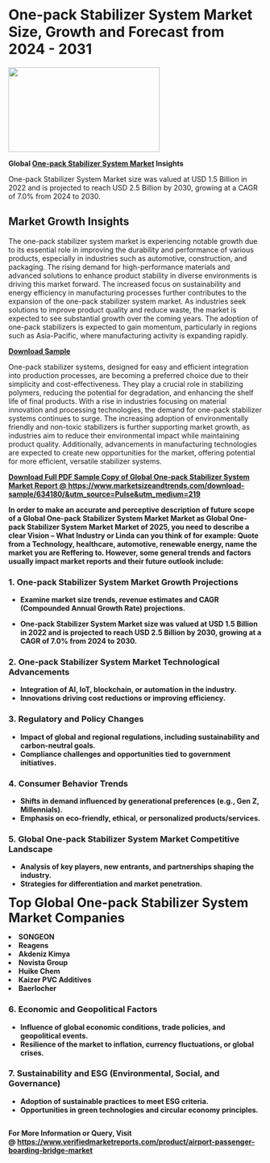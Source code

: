 <H1>One-pack Stabilizer System Market Size, Growth and Forecast from 2024 - 2031</H1><img class="aligncenter size-medium wp-image-584254" src="https://thirdeyenews.in/wp-content/uploads/2024/09/Global-Market-Research-300x168.jpeg" alt="" width="300" height="168" /><p><strong>Global&nbsp;<a href="https://www.marketsizeandtrends.com/download-sample/634180/&amp;utm_source=Pulse&amp;utm_medium=219">One-pack Stabilizer System Market</a> Insights</strong></p><p>One-pack Stabilizer System Market size was valued at USD 1.5 Billion in 2022 and is projected to reach USD 2.5 Billion by 2030, growing at a CAGR of 7.0% from 2024 to 2030.</p><p><h2>Market Growth Insights</h2> <p>The one-pack stabilizer system market is experiencing notable growth due to its essential role in improving the durability and performance of various products, especially in industries such as automotive, construction, and packaging. The rising demand for high-performance materials and advanced solutions to enhance product stability in diverse environments is driving this market forward. The increased focus on sustainability and energy efficiency in manufacturing processes further contributes to the expansion of the one-pack stabilizer system market. As industries seek solutions to improve product quality and reduce waste, the market is expected to see substantial growth over the coming years. The adoption of one-pack stabilizers is expected to gain momentum, particularly in regions such as Asia-Pacific, where manufacturing activity is expanding rapidly.</p> <p><strong><a href="#">Download Sample</a></strong></p> <p>One-pack stabilizer systems, designed for easy and efficient integration into production processes, are becoming a preferred choice due to their simplicity and cost-effectiveness. They play a crucial role in stabilizing polymers, reducing the potential for degradation, and enhancing the shelf life of final products. With a rise in industries focusing on material innovation and processing technologies, the demand for one-pack stabilizer systems continues to surge. The increasing adoption of environmentally friendly and non-toxic stabilizers is further supporting market growth, as industries aim to reduce their environmental impact while maintaining product quality. Additionally, advancements in manufacturing technologies are expected to create new opportunities for the market, offering potential for more efficient, versatile stabilizer systems.</p> <p><strong><a href="#"></p><p><span class=""><strong>Download Full PDF Sample Copy of Global One-pack Stabilizer System Market Report</strong> @ <a href="https://www.marketsizeandtrends.com/download-sample/634180/&amp;utm_source=Pulse&amp;utm_medium=219" target="_blank">https://www.marketsizeandtrends.com/download-sample/634180/&amp;utm_source=Pulse&amp;utm_medium=219</a></span></p><p>In order to make an accurate and perceptive description of future scope of a Global&nbsp;One-pack Stabilizer System Market Market as Global&nbsp;One-pack Stabilizer System Market Market of 2025, you need to describe a clear Vision &ndash; What Industry or Linda can you think of for example: Quote from a Technology, healthcare, automotive, renewable energy, name the market you are Reffering to. However, some general trends and factors usually impact market reports and their future outlook include:</p><h3>1.&nbsp;<strong>One-pack Stabilizer System Market Growth Projections</strong></h3><ul><li>Examine market size trends, revenue estimates and CAGR (Compounded Annual Growth Rate) projections.</li><li><p>One-pack Stabilizer System Market size was valued at USD 1.5 Billion in 2022 and is projected to reach USD 2.5 Billion by 2030, growing at a CAGR of 7.0% from 2024 to 2030.</p></li></ul><h3>2.&nbsp;<strong>One-pack Stabilizer System Market Technological Advancements</strong></h3><ul><li>Integration of AI, IoT, blockchain, or automation in the industry.</li><li>Innovations driving cost reductions or improving efficiency.</li></ul><h3>3.&nbsp;<strong>Regulatory and Policy Changes</strong></h3><ul><li>Impact of global and regional regulations, including sustainability and carbon-neutral goals.</li><li>Compliance challenges and opportunities tied to government initiatives.</li></ul><h3>4.&nbsp;<strong>Consumer Behavior Trends</strong></h3><ul><li>Shifts in demand influenced by generational preferences (e.g., Gen Z, Millennials).</li><li>Emphasis on eco-friendly, ethical, or personalized products/services.</li></ul><h3>5.&nbsp;<strong>Global One-pack Stabilizer System Market Competitive Landscape</strong></h3><ul><li>Analysis of key players, new entrants, and partnerships shaping the industry.</li><li>Strategies for differentiation and market penetration.</li></ul><p data-pm-slice="1 1 []"><span style="color: inherit; font-family: inherit; font-size: 25px;">Top Global One-pack Stabilizer System Market Companies</span></p><div class="" data-test-id=""><p><li>SONGEON</li><li> Reagens</li><li> Akdeniz Kimya</li><li> Novista Group</li><li> Huike Chem</li><li> Kaizer PVC Additives</li><li> Baerlocher</li></p></div><h3>6.&nbsp;<strong>Economic and Geopolitical Factors</strong></h3><ul><li>Influence of global economic conditions, trade policies, and geopolitical events.</li><li>Resilience of the market to inflation, currency fluctuations, or global crises.</li></ul><h3>7.&nbsp;<strong>Sustainability and ESG (Environmental, Social, and Governance)</strong></h3><ul><li>Adoption of sustainable practices to meet ESG criteria.</li><li>Opportunities in green technologies and circular economy principles.</li></ul><h2><strong style="font-size: 14px;">For More Information or Query, Visit @&nbsp;</strong><a style="background-color: #ffffff; font-size: 14px;" href="https://www.marketsizeandtrends.com/report/one-pack-stabilizer-system-market/" target="_blank">https://www.verifiedmarketreports.com/product/airport-passenger-boarding-bridge-market</a></h2>
